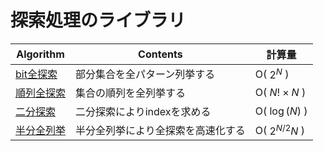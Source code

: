# 探索処理のライブラリ

|  Algorithm  |  Contents  |計算量|
| ---- | ----| ----|
|  [bit全探索](https://github.com/Nishikubo-Masato/AtCoder-Library/tree/main/Search/bitSearch/bitSearch.cpp)  |  部分集合を全パターン列挙する  |O( $2^N$ ) |
|  [順列全探索](https://github.com/Nishikubo-Masato/AtCoder-Library/tree/main/Search/permutation/permutation.cpp)  | 集合の順列を全列挙する  |O( $N!\times N$ ) |
|  [二分探索](https://github.com/Nishikubo-Masato/AtCoder-Library/tree/main/Search/binarySearch)  | 二分探索によりindexを求める  |O( $\log(N)$ ) |
|  [半分全列挙](https://github.com/Nishikubo-Masato/AtCoder-Library/tree/main/Search/splitList)  | 半分全列挙により全探索を高速化する  |O( $2^{N/2} N$ ) |

